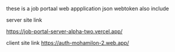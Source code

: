 these is a job portaal web appplication json webtoken also include


server site link 

https://job-portal-server-alpha-two.vercel.app/ 

client site link 
https://auth-mohamilon-2.web.app/ 